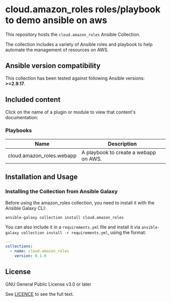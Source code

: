 # cloud.amazon_roles roles/playbook to demo ansible on aws

This repository hosts the `cloud.amazon_roles` Ansible Collection.

The collection includes a variety of Ansible roles and playbook to help automate the management of resources on AWS.

<!--start requires_ansible-->
## Ansible version compatibility

This collection has been tested against following Ansible versions: **>=2.9.17**.

## Included content

Click on the name of a plugin or module to view that content's documentation:

<!--start collection content-->

### Playbooks
Name | Description
--- | ---
cloud.amazon_roles.webapp|A playbook to create a webapp on AWS.
<!--end collection content-->

## Installation and Usage

### Installing the Collection from Ansible Galaxy

Before using the amazon_roles collection, you need to install it with the Ansible Galaxy CLI:

    ansible-galaxy collection install cloud.amazon_roles

You can also include it in a `requirements.yml` file and install it via `ansible-galaxy collection install -r requirements.yml`, using the format:

```yaml
---
collections:
  - name: cloud.amazon_roles
    version: 0.1.0
```

## License

GNU General Public License v3.0 or later

See [LICENCE](https://github.com/ansible-collections/cloud.azure_roles/blob/main/LICENSE) to see the full text.
